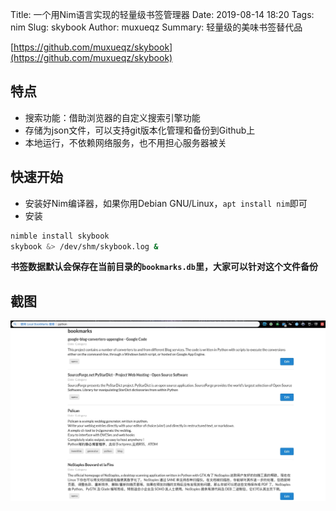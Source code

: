 Title: 一个用Nim语言实现的轻量级书签管理器
Date: 2019-08-14 18:20
Tags: nim
Slug: skybook
Author: muxueqz
Summary: 轻量级的美味书签替代品

[https://github.com/muxueqz/skybook](https://github.com/muxueqz/skybook)

## 特点
* 搜索功能：借助浏览器的自定义搜索引擎功能
* 存储为json文件，可以支持git版本化管理和备份到Github上
* 本地运行，不依赖网络服务，也不用担心服务器被关

## 快速开始
* 安装好Nim编译器，如果你用Debian GNU/Linux，`apt install nim`即可
* 安装
```bash
nimble install skybook
skybook &> /dev/shm/skybook.log &
```
**书签数据默认会保存在当前目录的`bookmarks.db`里，大家可以针对这个文件备份**

## 截图
![](https://raw.githubusercontent.com/muxueqz/skybook/master/screenshot.jpg)
